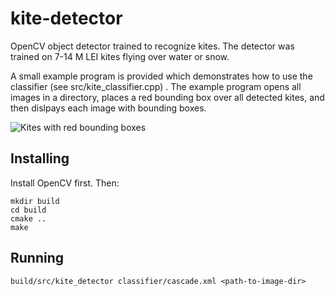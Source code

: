 # kite-detector

OpenCV object detector trained to recognize kites.  The detector was trained on 7-14 M LEI kites flying over water or snow.

A small example program is provided which demonstrates how to use the classifier (see src/kite_classifier.cpp) .  The example program opens all images in a directory, places a red bounding box over all 
detected kites, and then dislpays each image with bounding boxes.

![Kites with red bounding boxes](http://beavercreekconsulting.com/img/kite-detector.png) 


## Installing

Install OpenCV first.  Then:

    mkdir build
    cd build
    cmake ..
    make


## Running

    build/src/kite_detector classifier/cascade.xml <path-to-image-dir>			